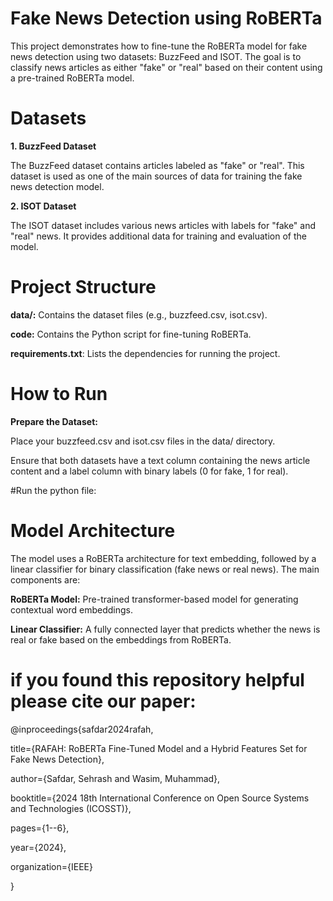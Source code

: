  # Fake News Detection using RoBERTa

This project demonstrates how to fine-tune the RoBERTa model for fake news detection using two datasets: BuzzFeed and ISOT. The goal is to classify news articles as either "fake" or "real" based on their content using a pre-trained RoBERTa model.

# Datasets

**1. BuzzFeed Dataset**

The BuzzFeed dataset contains articles labeled as "fake" or "real".
This dataset is used as one of the main sources of data for training the fake news detection model.

**2. ISOT Dataset**

The ISOT dataset includes various news articles with labels for "fake" and "real" news.
It provides additional data for training and evaluation of the model.

# Project Structure

**data/:** Contains the dataset files (e.g., buzzfeed.csv, isot.csv).

**code:** Contains the Python script for fine-tuning RoBERTa.

**requirements.txt**: Lists the dependencies for running the project.

# How to Run
**Prepare the Dataset:**

Place your buzzfeed.csv and isot.csv files in the data/ directory.

Ensure that both datasets have a text column containing the news article content and a label column with binary labels (0 for fake, 1 for real).

#Run the python file:



# Model Architecture

The model uses a RoBERTa architecture for text embedding, followed by a linear classifier for binary classification (fake news or real news). The main components are:

**RoBERTa Model:** Pre-trained transformer-based model for generating contextual word embeddings.

**Linear Classifier:** A fully connected layer that predicts whether the news is real or fake based on the embeddings from RoBERTa.
# if you found this repository helpful please cite our paper:
@inproceedings{safdar2024rafah,


  title={RAFAH: RoBERTa Fine-Tuned Model and a Hybrid Features Set for Fake News Detection},

  
  author={Safdar, Sehrash and Wasim, Muhammad},

  
  booktitle={2024 18th International Conference on Open Source Systems and Technologies (ICOSST)},

  
  pages={1--6},

  
  year={2024},

  
  organization={IEEE}

  
}


